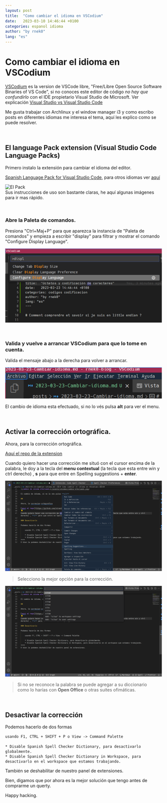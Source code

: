 ```yaml
---
layout: post
title:  "Como cambiar el idioma en VSCodium"
date:   2023-03-10 14:46:44 +0100
categories: espanol idioma 
author: "by rnek0"
lang: "es"
---
```


# Como cambiar el idioma en VSCodium

[VSCodium](https://github.com/VSCodium/vscodium "VSCodium en Github") es la version de VSCode libre, "Free/Libre Open Source Software Binaries of VS Code", si no conoces este editor de código *no hay que confundirlo* con el IDE propietario Visual Studio de Microsoft. Ver explicación [Visual Studio vs Visual Studio Code](https://www.freecodecamp.org/espanol/news/visual-studio-vs-visual-studio-code-cual-es-la-diferencia-entre-estos-editores-de-codigo-ide/) 

Me gusta trabajar con Archlinux y el window manager i3 y como escribo posts en diferentes idiomas me interesa el tema, aquí les explico como se puede resolver.

&nbsp;

## El language Pack extension (Visual Studio Code Language Packs)

Primero instalo la extensión para cambiar el idioma del editor.

[Spanish Language Pack for Visual Studio Code](https://github.com/microsoft/vscode-loc), para otros idiomas ver [aquí](https://marketplace.visualstudio.com/search?target=VSCode&category=Language%20Packs&sortBy=Installs)

![El Pack](/_site/assets/idiomas/Es-Language-Pack.png)  
Sus instrucciones de uso son bastante claras, he aquí algunas imágenes para ir mas rápido.

&nbsp;

### Abre la Paleta de comandos.

Presiona "Ctrl+Maj+P" para que aparezca la instancia de "Paleta de comandos" y empieza a escribir "display" para filtrar y mostrar el comando "Configure Display Language".

![Configure Display Language](/assets/idiomas/ctrl-alt-p-disp.png "Paleta de comandos")

&nbsp;

### Valida y vuelve a arrancar VSCodium para que lo tome en cuenta.

Valida el mensaje abajo a la derecha para volver a arrancar.

![Cambio de idioma efectuado](/assets/idiomas/cambio-efectuado.png)

El cambio de idioma esta efectuado, si no lo vés pulsa **alt** para ver el menu.

&nbsp;

## Activar la corrección ortográfica.

Ahora, para la corrección ortográfica.

[Aquí el repo de la extension](https://github.com/streetsidesoftware/vscode-cspell-dict-extensions)

Cuando quiero hacer una corrección me situó con el cursor encima de la palabra, le doy a la tecla del **menu contextual** (la tecla que esta entre win y ctrl derecho) , **s** para que entre en Spelling suggestions + **enter**.

![Spelling](/assets/idiomas/es-spelling.png)

> Selecciono la mejor opción para la corrección.

![Corrección](/assets/idiomas/es-spelling-choice.png)

> Si no se reconoce la palabra se puede agregar a su diccionario  
> como lo harías con **Open Office** o otras suites ofimáticas.

&nbsp;

## Desactivar la corrección

Podemos hacerlo de dos formas

    usando F1, CTRL + SHIFT + P o View -> Command Palette

    * Disable Spanish Spell Checker Dictionary, para desactivarlo globalmente.
    * Disable Spanish Spell Checker Dictionary in Workspace, para desactivarlo en el workspace que estamos trabajando.

También se deshabilitar de nuestro panel de extensiones.

Bien, digamos que por ahora es la mejor solución que tengo antes de comprarme un querty.

Happy hacking.
